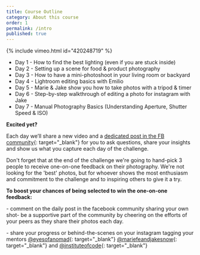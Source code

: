```yaml
---
title: Course Outline
category: About this course
order: 1
permalink: /intro
published: true
---
```


{% include vimeo.html id="420248719" %}

* Day 1 - How to find the best lighting (even if you are stuck inside)
* Day 2 - Setting up a scene for food & product photography
* Day 3 - How to have a mini-photoshoot in your living room or backyard
* Day 4 - Lightroom editing basics with Emilio
* Day 5 - Marie & Jake show you how to take photos with a tripod & timer
* Day 6 - Step-by-step walkthrough of editing a photo for instagram with Jake
* Day 7 - Manual Photography Basics (Understanding Aperture, Shutter Speed & ISO)

**Excited yet? &nbsp;**

Each day we’ll share a new video and a&nbsp;[dedicated post in the FB community](https://www.facebook.com/groups/243183530226683/){: target="_blank"}&nbsp;for you to ask questions, share your insights and show us what you capture each day of the challenge.&nbsp;

Don't forget that at the end of the challenge we're going to hand-pick 3 people to receive one-on-one feedback on their photography. We're not looking for the 'best' photos, but for whoever shows the most enthusiasm and commitment to the challenge and to inspiring others to give it a try.&nbsp;

**To boost your chances of being selected to win the one-on-one feedback:&nbsp;**

\- comment on the daily post in the facebook community sharing your own shot- be a supportive part of the community by cheering on the efforts of your peers as they share their photos each day.

\- share your progress or behind-the-scenes on your instagram tagging your mentors [@eyesofanomad](http://www.instagram.com/eyesofanomad){: target="_blank"} [@mariefeandjakesnow](http://www.instagram.com/mariefeandjakesnow){: target="_blank"} and [@instituteofcode](http://www.instagram.com/instituteofcode){: target="_blank"} &nbsp;
